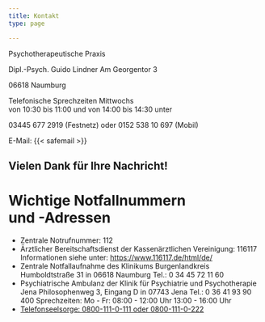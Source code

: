 ```yaml
---
title: Kontakt
type: page

---
```

Psychotherapeutische Praxis

Dipl.-Psych. Guido Lindner
Am Georgentor 3

06618 Naumburg

Telefonische Sprechzeiten Mittwochs <br> von 10:30 bis 11:00 und von 14:00 bis 14:30 unter<br>

03445 677 2919 (Festnetz) oder 0152 538 10 697 (Mobil)

E-Mail: {{< safemail >}}

## Vielen Dank für Ihre Nachricht!

# Wichtige Notfallnummern<br>und -Adressen

* Zentrale Notrufnummer: 112
* Ärztlicher Bereitschaftsdienst der Kassenärztlichen Vereinigung: 116117
  Informationen siehe unter: https://www.116117.de/html/de/
* Zentrale Notfallaufnahme des Klinikums Burgenlandkreis
  Humboldtstraße 31 in 06618 Naumburg
  Tel.: 0 34 45 72 11 60
* Psychiatrische Ambulanz der Klinik für Psychiatrie und Psychotherapie Jena
  Philosophenweg 3, Eingang D in 07743 Jena
  Tel.: 0 36 41 93 90 400
  Sprechzeiten:
  Mo - Fr: 08:00 - 12:00 Uhr
  13:00 - 16:00 Uhr
* [Telefonseelsorge: 0800-111-0-111 oder 0800-111-0-222](http://www.telefonseelsorge.de/ "Telefonseelsorge: 0800-111-0-111 oder 0800-111-0-222")